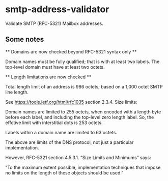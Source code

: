 # smtp-address-validator

Validate SMTP (RFC-5321) Mailbox addresses.

## Some notes

** Domains are now checked beyond RFC-5321 syntax only **

Domain names must be fully qualified; that is with at least two labels. The top-level domain must have at least two octets.

** Length limitations are now checked **

Total length limit of an address is 986 octets; based on a 1,000 octet SMTP line length.

See <https://tools.ietf.org/html/rfc1035> section 2.3.4. Size limits:

Domain names are limited to 255 octets, when encoded with a length byte before each label, and including the top-level zero length label. So, the effctive limit with interstitial dots is 253 octets.

Labels within a domain name are limited to 63 octets.

The above are limits of the DNS protocol, not just a particular implementation.

However, RFC-5321 section 4.5.3.1. “Size Limits and Minimums” says:

“To the maximum extent possible, implementation techniques that impose
no limits on the length of these objects should be used.”
